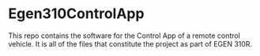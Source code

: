 # Egen310ControlApp
This repo contains the software for the Control App of a remote control vehicle. It is all of the files that constitute the project as part of EGEN 310R. 
